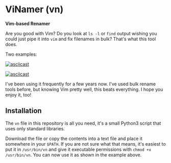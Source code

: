 # ViNamer (vn)

**Vim-based Renamer**

Are you good with Vim? Do you look at `ls -l` or `find` output wishing you
could just pipe it into `vim` and fix filenames in bulk?
That's what this tool does.

Two examples:

[![asciicast](https://asciinema.org/a/301177.svg)](https://asciinema.org/a/301177)

[![asciicast](https://asciinema.org/a/301180.svg)](https://asciinema.org/a/301180)

I've been using it frequently for a few years now. I've used bulk rename tools before,
but knowing Vim pretty well, this beats everything. I hope you enjoy it, too!

## Installation

The `vn` file in this repository is all you need, it's a small Python3 script
that uses only standard libraries.

Download the file or copy the contents into a text file and place it somewhere
in your `$PATH`. If you are not sure what that means, it's easiest to put it in
`/usr/bin/vn` and give it executable permissions with `chmod +x /usr/bin/vn`.
You can now use it as shown in the example above.
